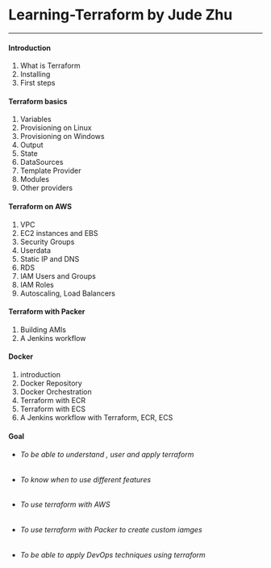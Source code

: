 # Learning-Terraform by Jude Zhu

---

#### Introduction

1. What is Terraform
2. Installing
3. First steps

#### Terraform basics

1. Variables
2. Provisioning on Linux
3. Provisioning on Windows
4. Output
5. State
6. DataSources
7. Template Provider
8. Modules
9. Other providers

#### Terraform on AWS

1. VPC
2. EC2 instances and EBS
3. Security Groups
4. Userdata
5. Static IP and DNS
6. RDS
7. IAM Users and Groups
8. IAM Roles
9. Autoscaling, Load Balancers

#### Terraform with Packer

1. Building AMIs
2. A Jenkins workflow

#### Docker

1. introduction
2. Docker Repository
3. Docker Orchestration
4. Terraform with ECR
5. Terraform with ECS
6. A Jenkins workflow with Terraform, ECR, ECS

#### Goal

* ###### To be able to understand , user and apply terraform
* ###### To know when to use different features
* ###### To use terraform with AWS
* ###### To use terraform with Packer to create custom iamges
* ###### To be able to apply DevOps techniques using terraform



